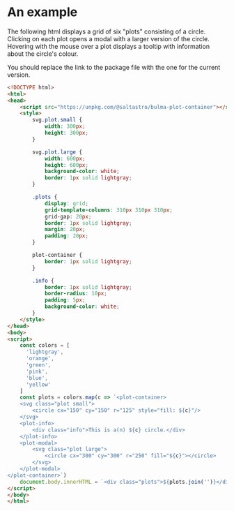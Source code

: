 # An example

The following html displays a grid of six "plots" consisting of a circle. Clicking on each plot opens a modal with a larger version of the circle. Hovering with the mouse over a plot displays a tooltip with information about the circle's colour.

You should replace the link to the package file with the one for the current version.

```html
<!DOCTYPE html>
<html>
<head>
    <script src="https://unpkg.com/@saltastro/bulma-plot-container"></script>
    <style>
        svg.plot.small {
            width: 300px;
            height: 300px;
        }

        svg.plot.large {
            width: 600px;
            height: 600px;
            background-color: white;
            border: 1px solid lightgray;
        }

        .plots {
            display: grid;
            grid-template-columns: 310px 310px 310px;
            grid-gap: 20px;
            border: 1px solid lightgray;
            margin: 20px;
            padding: 20px;
        }

        plot-container {
            border: 1px solid lightgray;
        }

        .info {
            border: 1px solid lightgray;
            border-radius: 10px;
            padding: 5px;
            background-color: white;
        }
    </style>
</head>
<body>
<script>
    const colors = [
      'lightgray',
      'orange',
      'green',
      'pink',
      'blue',
      'yellow'
    ]
    const plots = colors.map(c => `<plot-container>
    <svg class="plot small">
        <circle cx="150" cy="150" r="125" style="fill: ${c}"/>
    </svg>
    <plot-info>
        <div class="info">This is a(n) ${c} circle.</div>
    </plot-info>
    <plot-modal>
        <svg class="plot large">
            <circle cx="300" cy="300" r="250" fill="${c}"></circle>
        </svg>
    </plot-modal>
</plot-container>`)
    document.body.innerHTML = `<div class="plots">${plots.join('')}</div>`
</script>
</body>
</html>
``` 

